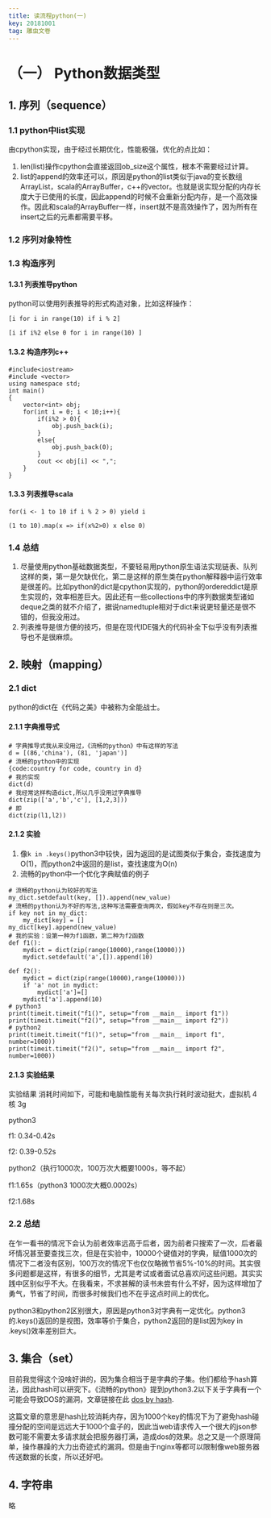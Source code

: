 ```yaml
---
title: 读流程python(一)
key: 20181001
tag: 雕虫文卷
---
```

# （一） Python数据类型
## 1. 序列（sequence）
### 1.1 python中list实现
由cpython实现，由于经过长期优化，性能极强，优化的点比如：
1. len(list)操作cpython会直接返回ob_size这个属性，根本不需要经过计算。
2. list的append的效率还可以，原因是python的list类似于java的变长数组ArrayList，scala的ArrayBuffer，c++的vector。也就是说实现分配的内存长度大于已使用的长度，因此append的时候不会重新分配内存，是一个高效操作。因此和scala的ArrayBuffer一样，insert就不是高效操作了，因为所有在insert之后的元素都需要平移。
### 1.2 序列对象特性
### 1.3 构造序列
#### 1.3.1 列表推导python
python可以使用列表推导的形式构造对象，比如这样操作：
```
[i for i in range(10) if i % 2]

[i if i%2 else 0 for i in range(10) ]
```
#### 1.3.2 构造序列c++
```
#include<iostream>
#include <vector>
using namespace std;
int main()
{
    vector<int> obj;
    for(int i = 0; i < 10;i++){
        if(i%2 > 0){
            obj.push_back(i);
        }
        else{
            obj.push_back(0);
        }
        cout << obj[i] << ",";
    }
}
```
#### 1.3.3 列表推导scala
```
for(i <- 1 to 10 if i % 2 > 0) yield i

(1 to 10).map(x => if(x%2>0) x else 0)
```
### 1.4 总结
1. 尽量使用python基础数据类型，不要轻易用python原生语法实现链表、队列这样的类，第一是欠缺优化，第二是这样的原生类在python解释器中运行效率是很差的。比如python的dict是cpython实现的，python的ordereddict是原生实现的，效率相差巨大。因此还有一些collections中的序列数据类型诸如deque之类的就不介绍了，据说namedtuple相对于dict来说更轻量还是很不错的，但我没用过。
2. 列表推导是很方便的技巧，但是在现代IDE强大的代码补全下似乎没有列表推导也不是很麻烦。
## 2. 映射（mapping）
### 2.1 dict
python的dict在《代码之美》中被称为全能战士。
#### 2.1.1 字典推导式
```
# 字典推导式我从来没用过，《流畅的python》中有这样的写法
d = [(86,'china'), (81, 'japan')]
# 流畅的python中的实现
{code:country for code, country in d}
# 我的实现
dict(d)
# 我经常这样构造dict,所以几乎没用过字典推导
dict(zip(['a','b','c'], [1,2,3]))
# 即
dict(zip(l1,l2))
```
#### 2.1.2 实验
1. 像`k in .keys()`python3中较快，因为返回的是试图类似于集合，查找速度为O(1)，而python2中返回的是list，查找速度为O(n)
2. 流畅的python中一个优化字典赋值的例子
```
# 流畅的python认为较好的写法
my_dict.setdefault(key, []).append(new_value)
# 流畅的python认为不好的写法,这种写法需要查询两次，假如key不存在则是三次。
if key not in my_dict:
    my_dict[key] = []
my_dict[key].append(new_value)
# 我的实验：设第一种为f1函数，第二种为f2函数
def f1():
    mydict = dict(zip(range(10000),range(10000)))
    mydict.setdefault('a',[]).append(10)
    
def f2():
    mydict = dict(zip(range(10000),range(10000)))
    if 'a' not in mydict:
        mydict['a']=[]
    mydict['a'].append(10)
# python3
print(timeit.timeit("f1()", setup="from __main__ import f1"))
print(timeit.timeit("f2()", setup="from __main__ import f2"))
# python2
print(timeit.timeit("f1()", setup="from __main__ import f1", number=1000))
print(timeit.timeit("f2()", setup="from __main__ import f2", number=1000))

```
#### 2.1.3 实验结果
实验结果 消耗时间如下，可能和电脑性能有关每次执行耗时波动挺大，虚拟机 4核 3g 

python3

f1: 0.34-0.42s

f2: 0.39-0.52s

python2（执行1000次，100万次大概要1000s，等不起）

f1:1.65s（python3 1000次大概0.0002s）

f2:1.68s
### 2.2 总结 
在乍一看书的情况下会认为前者效率远高于后者，因为前者只搜索了一次，后者最坏情况甚至要查找三次，但是在实验中，10000个键值对的字典，赋值1000次的情况下二者没有区别，100万次的情况下也仅仅略微节省5%-10%的时间。其实很多问题都是这样，有很多的细节，尤其是考试或者面试总喜欢问这些问题。其实实践中区别似乎不大。在我看来，不求甚解的读书未尝有什么不好，因为这样增加了勇气，节省了时间，而很多时候我们也不在乎这点时间上的优化。

python3和python2区别很大，原因是python3对字典有一定优化。python3的.keys()返回的是视图，效率等价于集合，python2返回的是list因为key in .keys()效率差别巨大。
## 3. 集合（set）
目前我觉得这个没啥好讲的，因为集合相当于是字典的子集。他们都给予hash算法，因此hash可以研究下。《流畅的python》提到python3.2以下关于字典有一个可能会导致DOS的漏洞，文章链接在此
[dos by hash](http://ocert.org/advisories/ocert-2011-003.html).

这篇文章的意思是hash比较消耗内存，因为1000个key的情况下为了避免hash碰撞分配的空间是远远大于1000个盒子的，因此当web请求传入一个很大的json参数可能不需要太多请求就会把服务器打满，造成dos的效果。总之又是一个原理简单，操作暴躁的大力出奇迹式的漏洞。但是由于nginx等都可以限制像web服务器传送数据的长度，所以还好吧。
## 4. 字符串
略
